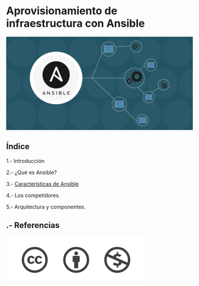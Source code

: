 # Aprovisionamiento de infraestructura con Ansible
![image](/img/key-features-and-specific-roles-of-Ansible.png)

## Índice

1.- Introducción 

2.- ¿Qué es Ansible? 

3.- [Características de Ansible](caracteristicas.md)

4.- Los competidores.

5.- Arquitectura y componentes. 

## .- Referencias

![image](/img/licencia.png)
